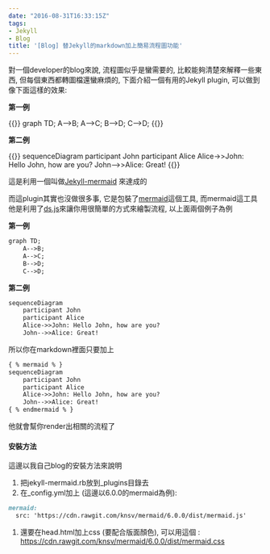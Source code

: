 ```yaml
---
date: "2016-08-31T16:33:15Z"
tags:
- Jekyll
- Blog
title: '[Blog] 替Jekyll的markdown加上簡易流程圖功能'
---
```

對一個developer的blog來說, 流程圖似乎是蠻需要的, 比較能夠清楚來解釋一些東西, 但每個東西都轉圖檔還蠻麻煩的, 下面介紹一個有用的Jekyll plugin, 可以做到像下面這樣的效果:

**第一例**

{{<mermaid>}}
graph TD;
    A-->B;
    A-->C;
    B-->D;
    C-->D;
{{</mermaid>}}

**第二例**

{{<mermaid>}}
sequenceDiagram
    participant John
    participant Alice
    Alice->>John: Hello John, how are you?
    John-->>Alice: Great!
{{</mermaid>}}

這是利用一個叫做[Jekyll-mermaid](https://github.com/jasonbellamy/jekyll-mermaid) 來達成的

而這plugin其實也沒做很多事, 它是包裝了[mermaid](https://github.com/knsv/mermaid)這個工具, 而mermaid這工具他是利用了[ds.js](https://d3js.org)來讓你用很簡單的方式來繪製流程, 以上面兩個例子為例

**第一例**

```markdown
graph TD;
    A-->B;
    A-->C;
    B-->D;
    C-->D;
```

**第二例**

```markdown
sequenceDiagram
    participant John
    participant Alice
    Alice->>John: Hello John, how are you?
    John-->>Alice: Great!
```

所以你在markdown裡面只要加上

```markdown
{ % mermaid % }
sequenceDiagram
    participant John
    participant Alice
    Alice->>John: Hello John, how are you?
    John-->>Alice: Great!
{ % endmermaid % }
```

他就會幫你render出相關的流程了

#### 安裝方法 ####
這邊以我自己blog的安裝方法來說明

1. 把jekyll-mermaid.rb放到_plugins目錄去
1. 在_config.yml加上 (這邊以6.0.0的mermaid為例):

```markdown
mermaid:
  src: 'https://cdn.rawgit.com/knsv/mermaid/6.0.0/dist/mermaid.js'
```
1. 還要在head.html加上css (要配合版面顏色), 可以用這個 : https://cdn.rawgit.com/knsv/mermaid/6.0.0/dist/mermaid.css

